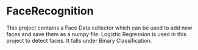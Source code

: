 # FaceRecognition
This project contains a Face Data collector which can be used to add new faces and save them as a numpy file.
Logistic Regression is used in this project to detect faces.
It falls under Binary Classification.

